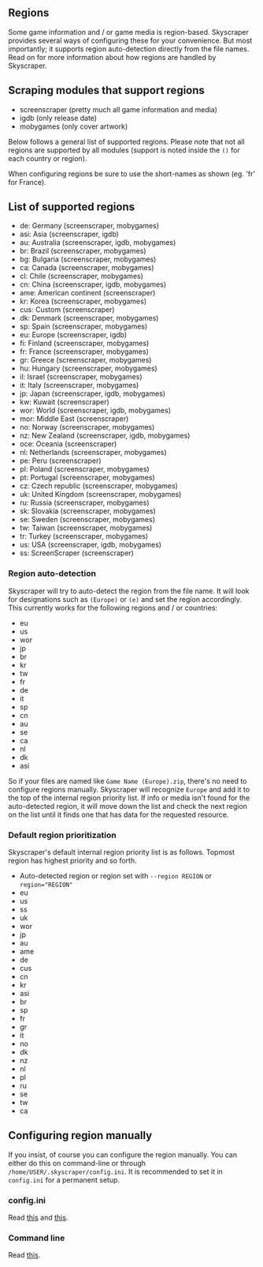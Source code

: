 ## Regions
Some game information and / or game media is region-based. Skyscraper provides several ways of configuring these for your convenience. But most importantly; it supports region auto-detection directly from the file names. Read on for more information about how regions are handled by Skyscraper.

## Scraping modules that support regions
* screenscraper (pretty much all game information and media)
* igdb (only release date)
* mobygames (only cover artwork)

Below follows a general list of supported regions. Please note that not all regions are supported by all modules (support is noted inside the `()` for each country or region).

When configuring regions be sure to use the short-names as shown (eg. 'fr' for France).

## List of supported regions
* de: Germany (screenscraper, mobygames)
* asi: Asia (screenscraper, igdb)
* au: Australia (screenscraper, igdb, mobygames)
* br: Brazil (screenscraper, mobygames)
* bg: Bulgaria (screenscraper, mobygames)
* ca: Canada (screenscraper, mobygames)
* cl: Chile (screenscraper, mobygames)
* cn: China (screenscraper, igdb, mobygames)
* ame: American continent (screenscraper)
* kr: Korea (screenscraper, mobygames)
* cus: Custom (screenscraper)
* dk: Denmark (screenscraper, mobygames)
* sp: Spain (screenscraper, mobygames)
* eu: Europe (screenscraper, igdb)
* fi: Finland (screenscraper, mobygames)
* fr: France (screenscraper, mobygames)
* gr: Greece (screenscraper, mobygames)
* hu: Hungary (screenscraper, mobygames)
* il: Israel (screenscraper, mobygames)
* it: Italy (screenscraper, mobygames)
* jp: Japan (screenscraper, igdb, mobygames)
* kw: Kuwait (screenscraper)
* wor: World (screenscraper, igdb, mobygames)
* mor: Middle East (screenscraper)
* no: Norway (screenscraper, mobygames)
* nz: New Zealand (screenscraper, igdb, mobygames)
* oce: Oceania (screenscraper)
* nl: Netherlands (screenscraper, mobygames)
* pe: Peru (screenscraper)
* pl: Poland (screenscraper, mobygames)
* pt: Portugal (screenscraper, mobygames)
* cz: Czech republic (screenscraper, mobygames)
* uk: United Kingdom (screenscraper, mobygames)
* ru: Russia (screenscraper, mobygames)
* sk: Slovakia (screenscraper, mobygames)
* se: Sweden (screenscraper, mobygames)
* tw: Taiwan (screenscraper, mobygames)
* tr: Turkey (screenscraper, mobygames)
* us: USA (screenscraper, igdb, mobygames)
* ss: ScreenScraper (screenscraper)

### Region auto-detection
Skyscraper will try to auto-detect the region from the file name. It will look for designations such as `(Europe)` or `(e)` and set the region accordingly. This currently works for the following regions and / or countries:
* eu
* us
* wor
* jp
* br
* kr
* tw
* fr
* de
* it
* sp
* cn
* au
* se
* ca
* nl
* dk
* asi

So if your files are named like `Game Name (Europe).zip`, there's no need to configure regions manually. Skyscraper will recognize `Europe` and add it to the top of the internal region priority list. If info or media isn't found for the auto-detected region, it will move down the list and check the next region on the list until it finds one that has data for the requested resource.

### Default region prioritization
Skyscraper's default internal region priority list is as follows. Topmost region has highest priority and so forth.
* Auto-detected region or region set with `--region REGION` or `region="REGION"`
* eu
* us
* ss
* uk
* wor
* jp
* au
* ame
* de
* cus
* cn
* kr
* asi
* br
* sp
* fr
* gr
* it
* no
* dk
* nz
* nl
* pl
* ru
* se
* tw
* ca

## Configuring region manually
If you insist, of course you can configure the region manually. You can either do this on command-line or through `/home/USER/.skyscraper/config.ini`. It is recommended to set it in `config.ini` for a permanent setup.

### config.ini
Read [this](CONFIGINI.md#regionwor) and [this](CONFIGINI.md#regionprioseuusssukworjp).

### Command line
Read [this](CLIHELP.md#--region-code).
